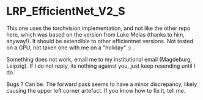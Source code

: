 # LRP_EfficientNet_V2_S

This one uses the torchvision implementation, and not like the other repo here, which was based on the version from Luke Melas (thanks to him, anyway!). It should be extendible to other efficientnet versions. Not tested on a GPU, not taken one with me on a "holiday" :) . 

Something does not work, email me to my institutional email (Magdeburg, Leipzig). If I do not reply, its nothing against you, just keep resending until I do.  

Bugs ? Can be. The forward pass seems to have a minor discrepancy, likely causing the upper left corner artefact. If you know how to fix it, tell me. 

